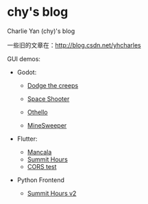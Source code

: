# chy's blog

Charlie Yan (chy)'s blog

一些旧的文章在：http://blog.csdn.net/yhcharles



GUI demos:

- Godot:

  - [Dodge the creeps](https://yhcharles.github.io/web/1/dodge_the_creeps.html)

  - [Space Shooter](https://yhcharles.github.io/web/2/SpaceShooter.html)

  - [Othello](https://yhcharles.github.io/web/othello/othello.html)

  - [MineSweeper](https://yhcharles.github.io/web/minesweeper/minesweeper.html)

- Flutter:
  - [Mancala](https://yhcharles.github.io/web/mancala/index.html)
  - [Summit Hours](https://yhcharles.github.io/web/summit/index.html)
  - [CORS test](https://yhcharles.github.io/web/cors/index.html)

- Python Frontend
  - [Summit Hours v2](https://yhcharles.github.io/web/summit2/index.html)